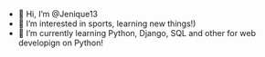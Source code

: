 - 👋 Hi, I’m @Jenique13
- 👀 I’m interested in sports, learning new things!)
- 🌱 I’m currently learning Python, Django, SQL and other for web developign on Python!

<!---
Jenique13/Jenique13 is a ✨ special ✨ repository because its `README.md` (this file) appears on your GitHub profile.
You can click the Preview link to take a look at your changes.
--->
